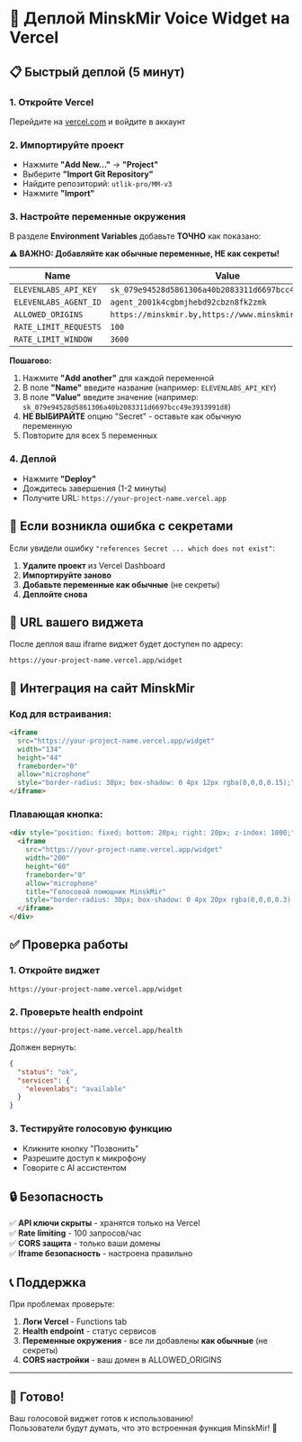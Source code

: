 # 🚀 Деплой MinskMir Voice Widget на Vercel

## 📋 Быстрый деплой (5 минут)

### 1. Откройте Vercel
Перейдите на [vercel.com](https://vercel.com) и войдите в аккаунт

### 2. Импортируйте проект
- Нажмите **"Add New..."** → **"Project"**
- Выберите **"Import Git Repository"**
- Найдите репозиторий: `utlik-pro/MM-v3`
- Нажмите **"Import"**

### 3. Настройте переменные окружения
В разделе **Environment Variables** добавьте **ТОЧНО** как показано:

**⚠️ ВАЖНО: Добавляйте как обычные переменные, НЕ как секреты!**

| Name | Value |
|------|-------|
| `ELEVENLABS_API_KEY` | `sk_079e94528d5861306a40b2083311d6697bcc49e3933991d8` |
| `ELEVENLABS_AGENT_ID` | `agent_2001k4cgbmjhebd92cbzn8fk2zmk` |
| `ALLOWED_ORIGINS` | `https://minskmir.by,https://www.minskmir.by` |
| `RATE_LIMIT_REQUESTS` | `100` |
| `RATE_LIMIT_WINDOW` | `3600` |

**Пошагово:**
1. Нажмите **"Add another"** для каждой переменной
2. В поле **"Name"** введите название (например: `ELEVENLABS_API_KEY`)
3. В поле **"Value"** введите значение (например: `sk_079e94528d5861306a40b2083311d6697bcc49e3933991d8`)
4. **НЕ ВЫБИРАЙТЕ** опцию "Secret" - оставьте как обычную переменную
5. Повторите для всех 5 переменных

### 4. Деплой
- Нажмите **"Deploy"**
- Дождитесь завершения (1-2 минуты)
- Получите URL: `https://your-project-name.vercel.app`

## 🔧 Если возникла ошибка с секретами

Если увидели ошибку `"references Secret ... which does not exist"`:

1. **Удалите проект** из Vercel Dashboard
2. **Импортируйте заново** 
3. **Добавьте переменные как обычные** (не секреты)
4. **Деплойте снова**

## 🎯 URL вашего виджета
После деплоя ваш iframe виджет будет доступен по адресу:
```
https://your-project-name.vercel.app/widget
```

## 🔧 Интеграция на сайт MinskMir

### Код для встраивания:
```html
<iframe 
  src="https://your-project-name.vercel.app/widget"
  width="134"
  height="44"
  frameborder="0"
  allow="microphone"
  style="border-radius: 30px; box-shadow: 0 4px 12px rgba(0,0,0,0.15);">
</iframe>
```

### Плавающая кнопка:
```html
<div style="position: fixed; bottom: 20px; right: 20px; z-index: 1000;">
  <iframe 
    src="https://your-project-name.vercel.app/widget"
    width="200"
    height="60"
    frameborder="0"
    allow="microphone"
    title="Голосовой помощник MinskMir"
    style="border-radius: 30px; box-shadow: 0 4px 20px rgba(0,0,0,0.3);">
  </iframe>
</div>
```

## ✅ Проверка работы

### 1. Откройте виджет
```
https://your-project-name.vercel.app/widget
```

### 2. Проверьте health endpoint
```
https://your-project-name.vercel.app/health
```

Должен вернуть:
```json
{
  "status": "ok",
  "services": {
    "elevenlabs": "available"
  }
}
```

### 3. Тестируйте голосовую функцию
- Кликните кнопку "Позвонить"
- Разрешите доступ к микрофону
- Говорите с AI ассистентом

## 🔒 Безопасность

✅ **API ключи скрыты** - хранятся только на Vercel  
✅ **Rate limiting** - 100 запросов/час  
✅ **CORS защита** - только ваши домены  
✅ **Iframe безопасность** - настроена правильно  

## 📞 Поддержка

При проблемах проверьте:
1. **Логи Vercel** - Functions tab
2. **Health endpoint** - статус сервисов  
3. **Переменные окружения** - все ли добавлены **как обычные** (не секреты)
4. **CORS настройки** - ваш домен в ALLOWED_ORIGINS

---

## 🎉 Готово!

Ваш голосовой виджет готов к использованию!  
Пользователи будут думать, что это встроенная функция MinskMir! 🎯 